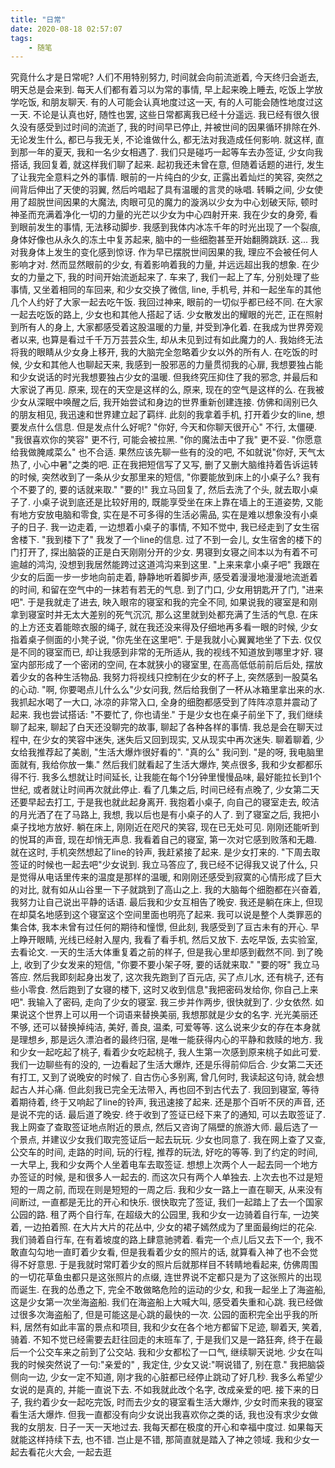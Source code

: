 ```yaml
---
title: "日常"
date: 2020-08-18 02:57:07
tags:
    - 随笔
---
```

  究竟什么才是日常呢? 人们不用特别努力, 时间就会向前流逝着, 今天终归会逝去, 明天总是会来到. 每天人们都有着习以为常的事情, 早上起来晚上睡去, 吃饭上学放学吃饭, 和朋友聊天. 有的人可能会认真地度过这一天, 有的人可能会随性地度过这一天. 不论是认真也好, 随性也罢, 这些日常都离我已经十分遥远. 我已经有很久很久没有感受到过时间的流逝了, 我的时间早已停止, 并被世间的因果循环排除在外. 无论发生什么, 都已与我无关, 不论谁做什么, 都无法对我造成任何影响. 
  就这样, 直到那一年的夏天, 我和一名少女相遇了. 我们只是碰巧一起等车去办签证, 少女向我搭话, 我回复着, 就这样我们聊了起来. 起初我还未曾在意, 但随着话题的进行, 发生了让我完全意料之外的事情. 眼前的一片纯白的少女, 正露出着灿烂的笑容, 突然之间背后伸出了天使的羽翼, 然后吟唱起了具有温暖的言灵的咏唱. 转瞬之间, 少女使用了超脱世间因果的大魔法, 肉眼可见的魔力的漩涡以少女为中心划破天际, 顿时神圣而充满着净化一切的力量的光芒以少女为中心四射开来. 我在少女的身旁, 看到眼前发生的事情, 无法移动脚步. 我感到我体内冰冻千年的时光出现了一个裂痕, 身体好像也从永久的冻土中复苏起来, 脑中的一些细胞甚至开始翻腾跳跃. 这... 我对我身体上发生的变化感到惊讶. 作为早已摆脱世间因果的我, 理应不会被任何人影响才对. 然而显然眼前的少女, 有着影响着我的力量, 并远远超出我的想象. 在少女的力量之下, 我的时间开始流逝起来了.
  车来了, 我们一起上了车, 分别处理了些事情, 又坐着相同的车回来, 和少女交换了微信, line, 手机号, 并和一起坐车的其他几个人约好了大家一起去吃午饭. 我回过神来, 眼前的一切似乎都已经不同. 在大家一起去吃饭的路上, 少女也和其他人搭起了话. 少女散发出的耀眼的光芒, 正在照射到所有人的身上, 大家都感受着这股温暖的力量, 并受到净化着. 在我成为世界旁观者以来, 也算是看过千千万万芸芸众生, 却从未见到过有如此魔力的人. 我始终无法将我的眼睛从少女身上移开, 我的大脑完全忽略着少女以外的所有人. 在吃饭的时候, 少女和其他人也聊起天来, 我感到一股邪恶的力量贯彻我的心扉, 我想要独占能和少女说话的时光我想要独占少女的温暖. 但我终究压抑住了我的邪念, 并最后和大家说了再见.
  原来, 现在的天空是这样的么, 原来, 现在的空气是这样的么. 在我被少女从深眠中唤醒之后, 我开始尝试和身边的世界重新创建连接. 仿佛和阔别已久的朋友相见, 我迅速和世界建立起了羁绊. 此刻的我拿着手机, 打开着少女的line, 想要发点什么信息. 但是发点什么好呢? "你好, 今天和你聊天很开心" 不行, 太僵硬. "我很喜欢你的笑容" 更不行, 可能会被拉黑. "你的魔法击中了我" 更不妥. "你愿意给我做腌咸菜么" 也不合适. 果然应该先聊一些有的没的吧, 不如就说"你好, 天气太热了, 小心中暑"之类的吧. 正在我把短信写了又写, 删了又删大脑维持着告诉运转的时候, 突然收到了一条从少女那里来的短信, "你要能放到床上的小桌子么? 我有个不要了的, 要的话就来取." "要的!" 我立马回复了, 然后去洗了个头, 就去取小桌子了. 小桌子说到底还是比较好用的, 既能享受坐在床上靠在墙上的王道姿势, 又能有地方安放电脑和零食, 实在是不可多得的生活必需品, 实在是难以想象没有小桌子的日子. 我一边走着, 一边想着小桌子的事情, 不知不觉中, 我已经走到了女生宿舍楼下. "我到楼下了" 我发了一个line的信息. 过了不到一会儿, 女生宿舍的楼下的门打开了, 探出脑袋的正是白天刚刚分开的少女. 男寝到女寝之间本以为有着不可逾越的鸿沟, 没想到我居然能跨过这道鸿沟来到这里. "上来来拿小桌子吧" 我跟在少女的后面一步一步地向前走着, 静静地听着脚步声, 感受着漫漫地漫漫地流逝着的时间, 和留在空气中的一抹若有若无的气息. 到了门口, 少女用钥匙开了门, "进来吧". 于是我就走了进去, 映入眼帘的寝室和我的完全不同, 如果说我的寝室是和刚拿到寝室时并无太大差别的死气沉沉, 那么这里就到处都充满了生活的气息. 在床的上方还支着能晾衣服的绳子, 就在我还没来得及仔细地再多看一眼的时候, 少女指着桌子侧面的小凳子说, "你先坐在这里吧". 于是我就小心翼翼地坐了下去. 仅仅是不同的寝室而已, 却让我感到非常的无所适从, 我的视线不知道放到哪里才好. 寝室内部形成了一个密闭的空间, 在本就狭小的寝室里, 在高高低低前前后后处, 摆放着少女的各种生活物品. 我努力将视线只控制在少女的杯子上, 突然感到一股莫名的心动. "啊, 你要喝点儿什么么"少女问我, 然后给我倒了一杯从冰箱里拿出来的水. 我抓起水喝了一大口, 冰凉的非常入口, 全身的细胞都感受到了阵阵凉意并震动了起来. 我也尝试搭话: "不要忙了, 你也请坐." 于是少女也在桌子前坐下了, 我们继续聊了起来, 聊起了白天还没聊完的故事, 聊起了各种各样的事情. 我总是会在聊天过程中, 在少女的笑容中迷失, 迷失后又回到现实, 又从现实中再次迷失. 聊着聊着, 少女给我推荐起了美剧, "生活大爆炸很好看的". "真的么" 我问到. "是的呀, 我电脑里面就有, 我给你放一集." 然后我们就看起了生活大爆炸, 笑点很多, 我和少女都都乐得不行. 我多么想就让时间延长, 让我能在每个1分钟里慢慢品味, 最好能拉长到1个世纪, 或者就让时间再次就此停止. 看了几集之后, 时间已经有点晚了, 少女第二天还要早起去打工, 于是我也就此起身离开. 我抱着小桌子, 向自己的寝室走去, 皎洁的月光洒了在了马路上, 我想, 我以后也是有小桌子的人了.
  到了寝室之后, 我把小桌子找地方放好. 躺在床上, 刚刚近在咫尺的笑容, 现在已无处可见. 刚刚还能听到的悦耳的声音, 现在却悄无声息. 我看着自己的寝室, 第一次对它感到败落和无趣. 就在这时, 手机突然想起了line的铃声, 我赶紧接了起来. 是少女打来的. "下周去取签证的时候也一起去吧"少女说到. 我立马答应了, 我已经不记得我又说了什么, 只是觉得从电话里传来的温度是那样的温暖, 和刚刚还感受到寂寞的心情形成了巨大的对比, 就有如从山谷里一下子就跳到了高山之上. 我的大脑每个细胞都在兴奋着, 我努力让自己说出平静的话语. 最后我和少女互相告了晚安. 我还是躺在床上, 但现在却莫名地感到这个寝室这个空间里面也明亮了起来. 我可以说是整个人类罪恶的集合体, 我本未曾有过任何的期待和憧憬, 但此刻, 我感受到了亘古未有的开心.
  早上睁开眼睛, 光线已经射入屋内, 我看了看手机, 然后又放下. 去吃早饭, 去实验室, 去看论文. 一天的生活大体重复着之前的样子, 但是我心里却感到截然不同. 到了晚上, 收到了少女发来的短信, "你要不要小架子呀, 要的话就来取." "要的呀" 我立马答应. 然后我即刻起身出发了, 这次我先跑到了百元店, 买了点儿水, 还有桃子, 还有些小零食. 然后跑到了女寝的楼下, 这时又收到信息"我把密码发给你, 你自己上来吧". 我输入了密码, 走向了少女的寝室. 我三步并作两步, 很快就到了. 少女依然. 如果说这个世界上可以用一个词语来替换美丽, 我想那就是少女的名字. 光光美丽还不够, 还可以替换掉纯洁, 美好, 善良, 温柔, 可爱等等. 这么说来少女的存在本身就是理想乡, 那是远久漂泊者的最终归宿, 是唯一能获得内心的平静和救赎的地方. 我和少女一起吃起了桃子, 看着少女吃起桃子, 我人生第一次感到原来桃子如此可爱. 我们一边聊些有的没的, 一边看起了生活大爆炸, 还是乐得前仰后合. 少女第二天还有打工, 又到了说晚安的时候了. 自古伤心多别离, 曾几何时, 我读起这句诗, 就会想起古人并心痛. 但此刻我已完全无法带入, 再也回不到古代去了. 我回到寝室, 等待着期待着, 终于又响起了line的铃声, 我迅速接了起来. 还是那个百听不厌的声音, 还是说不完的话. 最后道了晚安.
  终于收到了签证已经下来了的通知, 可以去取签证了. 我上网查了查取签证地点附近的景点, 然后又咨询了隔壁的旅游大师. 最后选了一个景点, 并建议少女我们取完签证后一起去玩玩. 少女也同意了. 我在网上查了又查, 公交车的时间, 走路的时间, 玩的行程, 推荐的玩法, 好吃的等等. 到了约定的时间, 一大早上, 我和少女两个人坐着电车去取签证. 想想上次两个人一起去同一个地方办签证的时候, 是和很多人一起去的. 而这次只有两个人单独去. 上次去也不过是短短的一周之前, 而现在则是短短的一周之后. 我和少女一路上一直在聊天, 从来没有间断过, 一直都是无比的开心和快乐. 很快取完了签证, 我们一起踏上了去一个国家公园的路. 租了两个自行车, 在超级大的公园里, 我和少女一边骑着自行车, 一边笑着, 一边拍着照. 在大片大片的花丛中, 少女的裙子嫣然成为了里面最绚烂的花朵. 我们骑着自行车, 在有着坡度的路上肆意驰骋着. 看完一个点儿后又去下一个, 我不敢直勾勾地一直盯着少女看, 但是我看着少女的照片的话, 就算看入神了也不会觉得不好意思. 于是我就时常盯着少女的照片后就那样目不转睛地看起来, 仿佛周围的一切花草鱼虫都只是这张照片的点缀, 连世界说不定都只是为了这张照片的出现而诞生. 在我的怂恿之下, 完全不敢做略危险的运动的少女, 和我一起坐上了海盗船, 这是少女第一次坐海盗船. 我们在海盗船上大喊大叫, 感受着失重和心跳. 我已经做过很多次海盗船了, 但是可能这是心跳的最快的一次. 公园的面积完全出乎我的所料, 居然有如此丰富的景点和项目, 我和少女在各个地方都留下足迹, 聊着天, 笑着, 骑着. 不知不觉已经需要去赶往回走的末班车了, 于是我们又是一路狂奔, 终于在最后一个公交车来之前到了公交站. 我和少女都松了一口气, 继续聊天说地. 少女在叫我的时候突然说了一句:"亲爱的" , 我定住, 少女又说:"啊说错了, 别在意." 我把脑袋侧向一边, 少女一定不知道, 刚才我的心脏都已经停止跳动了好几秒. 我多么希望少女说的是真的, 并能一直说下去. 不如我就此改个名字, 改成亲爱的吧. 
  接下来的日子, 我约着少女一起吃完饭, 时而去少女的寝室看生活大爆炸, 少女时而来我的寝室看生活大爆炸. 但我一直都没有向少女说出我喜欢你之类的话, 我也没有求少女做我的女朋友. 日子一天一天地过去. 我每天都在极度的开心和幸福中度过. 如果每天就能这样持续下去, 也不错. 岂止是不错, 那简直就是踏入了神之领域. 我和少女一起去看花火大会, 一起去逛
  
